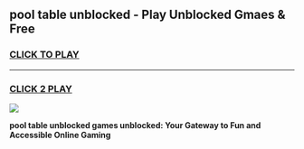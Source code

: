 
## pool table unblocked - Play Unblocked Gmaes & Free
<h3>
<a href="https://news.freeplayer.one?title=pool_table_unblocked&ref=23F">CLICK TO PLAY</a></h3>
<hr>

<h3>
<a href="https://news.freeplayer.one?title=pool_table_unblocked&ref=23F">CLICK 2 PLAY</a>
  
</h3>

<a href="https://news.freeplayer.one?title=pool_table_unblocked&ref=23F/"><img src="https://clearcache.store/games.png"></a>


**pool table unblocked games unblocked: Your Gateway to Fun and Accessible Online Gaming**
